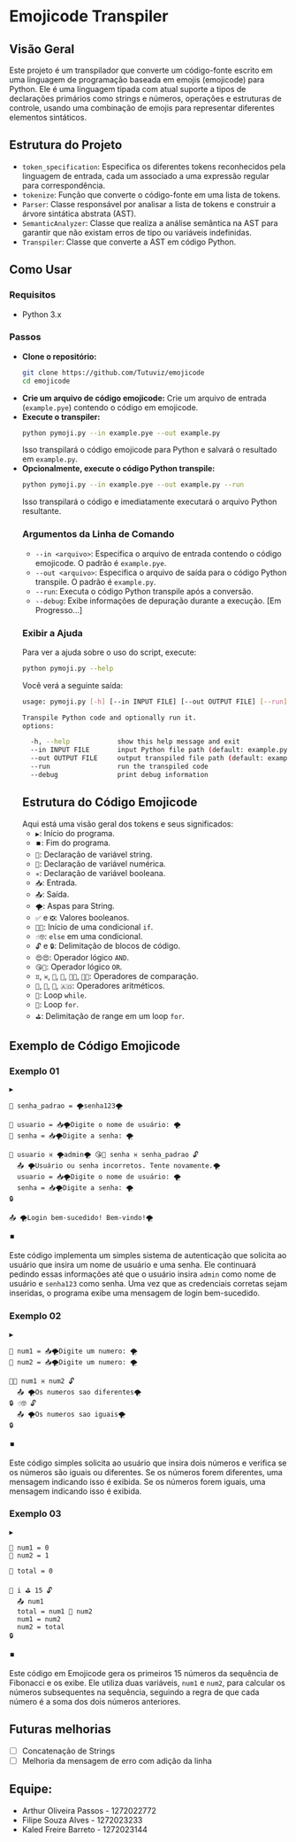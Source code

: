 # Emojicode Transpiler

## Visão Geral

Este projeto é um transpilador que converte um código-fonte escrito em uma linguagem de programação baseada em emojis (emojicode) para Python. Ele é uma linguagem tipada com atual suporte a tipos de declarações primários como strings e números, operações e estruturas de controle, usando uma combinação de emojis para representar diferentes elementos sintáticos.

## Estrutura do Projeto

- `token_specification`: Especifica os diferentes tokens reconhecidos pela linguagem de entrada, cada um associado a uma expressão regular para correspondência.
- `tokenize`: Função que converte o código-fonte em uma lista de tokens.
- `Parser`: Classe responsável por analisar a lista de tokens e construir a árvore sintática abstrata (AST).
- `SemanticAnalyzer`: Classe que realiza a análise semântica na AST para garantir que não existam erros de tipo ou variáveis indefinidas.
- `Transpiler`: Classe que converte a AST em código Python.

## Como Usar

### Requisitos

- Python 3.x

### Passos

- **Clone o repositório:**
  ```bash
  git clone https://github.com/Tutuviz/emojicode
  cd emojicode
  ```
- **Crie um arquivo de código emojicode:**
  Crie um arquivo de entrada (`example.pye`) contendo o código em emojicode.
- **Execute o transpiler:**
  ```bash
  python pymoji.py --in example.pye --out example.py
  ```
  Isso transpilará o código emojicode para Python e salvará o resultado em `example.py`.
- **Opcionalmente, execute o código Python transpile:**
  ```bash
  python pymoji.py --in example.pye --out example.py --run
  ```
  Isso transpilará o código e imediatamente executará o arquivo Python resultante.
  ### Argumentos da Linha de Comando
  - `--in <arquivo>`: Especifica o arquivo de entrada contendo o código emojicode. O padrão é `example.pye`.
  - `--out <arquivo>`: Especifica o arquivo de saída para o código Python transpile. O padrão é `example.py`.
  - `--run`: Executa o código Python transpile após a conversão.
  - `--debug`: Exibe informações de depuração durante a execução. [Em Progresso...]
  ### Exibir a Ajuda
  Para ver a ajuda sobre o uso do script, execute:
  ```bash
  python pymoji.py --help
  ```
  Você verá a seguinte saída:
  ```bash
  usage: pymoji.py [-h] [--in INPUT FILE] [--out OUTPUT FILE] [--run] [--debug]
  
  Transpile Python code and optionally run it.
  options:

    -h, --help            show this help message and exit
    --in INPUT FILE       input Python file path (default: example.pye)
    --out OUTPUT FILE     output transpiled file path (default: example.py)
    --run                 run the transpiled code
    --debug               print debug information
  ```
  ## Estrutura do Código Emojicode
  Aqui está uma visão geral dos tokens e seus significados:
  - `▶️`: Início do programa.
  - `⏹️`: Fim do programa.
  - `🧵`: Declaração de variável string.
  - `🔢`: Declaração de variável numérica.
  - `✳️`: Declaração de variável booleana.
  - `📥`: Entrada.
  - `📤`: Saída.
  - `🌪️`: Aspas para String.
  - `✅` e `❎`: Valores booleanos.
  - `🍷🗿`: Início de uma condicional `if`.
  - `☝️🤓`: `else` em uma condicional.
  - `🔓` e `🔒`: Delimitação de blocos de código.
  - `😍😍`: Operador lógico `AND`.
  - `😘🤨`: Operador lógico `OR`.
  - `♊`, `♓`, `🐜`, `🐘`, `🐜🐞`, `🐘🦣`: Operadores de comparação.
  - `🤰`, `🔫`, `🙅`, `🇦🇴`: Operadores aritméticos.
  - `🐳`: Loop `while`.
  - `🔂`: Loop `for`.
  - `⛳`: Delimitação de range em um loop `for`.

## Exemplo de Código Emojicode

### Exemplo 01

```
▶️

🧵 senha_padrao = 🌪️senha123🌪️

🧵 usuario = 📥🌪️Digite o nome de usuário: 🌪️
🧵 senha = 📥🌪️Digite a senha: 🌪️

🐳 usuario ♓ 🌪️admin🌪️ 😘🤨 senha ♓ senha_padrao 🔓
  📤 🌪️Usuário ou senha incorretos. Tente novamente.🌪️
  usuario = 📥🌪️Digite o nome de usuário: 🌪️
  senha = 📥🌪️Digite a senha: 🌪️
🔒

📤 🌪️Login bem-sucedido! Bem-vindo!🌪️

⏹️
```

Este código implementa um simples sistema de autenticação que solicita ao usuário que insira um nome de usuário e uma senha. Ele continuará pedindo essas informações até que o usuário insira `admin` como nome de usuário e `senha123` como senha. Uma vez que as credenciais corretas sejam inseridas, o programa exibe uma mensagem de login bem-sucedido.

### Exemplo 02

```
▶️

🧵 num1 = 📥🌪️Digite um numero: 🌪️
🧵 num2 = 📥🌪️Digite um numero: 🌪️

🍷🗿 num1 ♓ num2 🔓
  📤 🌪️Os numeros sao diferentes🌪️
🔒 ☝️🤓 🔓
  📤 🌪️Os numeros sao iguais🌪️
🔒

⏹️
```

Este código simples solicita ao usuário que insira dois números e verifica se os números são iguais ou diferentes. Se os números forem diferentes, uma mensagem indicando isso é exibida. Se os números forem iguais, uma mensagem indicando isso é exibida.

### Exemplo 03

```
▶️

🔢 num1 = 0
🔢 num2 = 1

🔢 total = 0

🔂 i ⛳ 15 🔓
  📤 num1
  total = num1 🤰 num2
  num1 = num2
  num2 = total
🔒

⏹️
```

Este código em Emojicode gera os primeiros 15 números da sequência de Fibonacci e os exibe. Ele utiliza duas variáveis, `num1` e `num2`, para calcular os números subsequentes na sequência, seguindo a regra de que cada número é a soma dos dois números anteriores.

## Futuras melhorias

 - [ ] Concatenação de Strings
 - [ ] Melhoria da mensagem de erro com adição da linha
 
## Equipe:
- Arthur Oliveira Passos - 1272022772
- Filipe Souza Alves - 1272023233
- Kaled Freire Barreto - 1272023144
